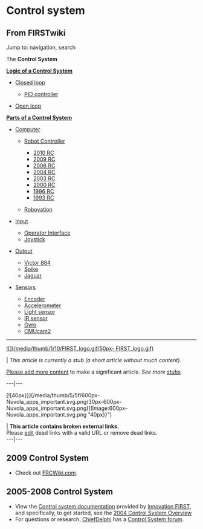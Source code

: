 # Control system

## From FIRSTwiki

Jump to: navigation, search

The **Control System**

**[Logic of a Control System](Logic_of_a_control_system "Logic of a control system")**

- [Closed loop](closed-loop)

  - [PID controller](PID_controller "PID controller")

- [Open loop](open-loop)

**[Parts of a Control System](Parts_of_a_control_system "Parts of a control system")**

- [Computer](Computer "Computer")

  - [Robot Controller](robot-controller)

    - [2010 RC](Robot_Controller_%282010%29 "Robot Controller \(2010\)")
    - [2009 RC](Robot_Controller_%282009%29 "Robot Controller \(2009\)")
    - [2006 RC](Robot_Controller_%282006%29 "Robot Controller \(2006\)")
    - [2004 RC](Robot_Controller_%282004%29 "Robot Controller \(2004\)")
    - [2003 RC](Robot_Controller_%282003%29 "Robot Controller \(2003\)")
    - [2000 RC](Robot_Controller_%282000%29 "Robot Controller \(2000\)")
    - [1996 RC](/index.php?title=Robot_Controller_%281996%29&action=edit "Robot Controller \(1996\)")
    - [1993 RC](/index.php?title=Robot_Controller_%281993%29&action=edit "Robot Controller \(1993\)")

  - [Robovation](robovation)

- [Input](input)

  - [Operator Interface](operator-interface)
  - [Joystick](joystick)

- [Output](output)

  - [Victor 884](victor-884)
  - [Spike](spike-relay)
  - [Jaguar](Jaguar "Jaguar")

- [Sensors](sensor)

  - [Encoder](encoder)
  - [Accelerometer](accelerometer)
  - [Light sensor](/index.php?title=Light_sensor&action=edit "Light sensor")
  - [IR sensor](tsop34840)
  - [Gyro](gyro)
  - [CMUcam2](CMUcam2 "CMUcam2")

--------------------------------------------------------------------------------

[![](/media/thumb/1/10/FIRST_logo.gif/50px-
FIRST_logo.gif)](Image:FIRST_logo.gif)

| _This article is currently a stub (a short article without much content)._

[Please add more content](http://www.firstwiki.net/index.php?title=Control_system&action=edit "http://www.firstwiki.net/index.php?title=Control_system&action=edit") to make a significant article. _See more [stubs](Special:Shortpages "Special:Shortpages")._

---|---

[![40px}}](/media/thumb/5/5f/600px-Nuvola_apps_important.svg.png/30px-600px-
Nuvola_apps_important.svg.png)](Image:600px-
Nuvola_apps_important.svg.png "40px}}")

| **This article contains broken external links.**<br>
Please [edit](http://www.firstwiki.net/index.php?title=Control_system&action=edit "http://www.firstwiki.net/index.php?title=Control_system&action=edit") dead links with a valid URL or remove dead links.<br>
---|---

## 2009 Control System

- Check out [FRCWiki.com](http://frcwiki.com "http://frcwiki.com").

## 2005-2008 Control System

- View the [Control system documentation](http://innovationfirst.com/FIRSTRobotics/documentation.htm "http://innovationfirst.com/FIRSTRobotics/documentation.htm") provided by [Innovation FIRST](Innovation_FIRST "Innovation FIRST"), and specifically, to get started, see the [2004 Control System Overview](http://innovationfirst.com/FIRSTRobotics/pdfs/Control_System_Overview_2004-01-07.pdf "http://innovationfirst.com/FIRSTRobotics/pdfs/Control_System_Overview_2004-01-07.pdf")
- For questions or research, [ChiefDelphi](chiefdelphi) has a [Control System forum](http://www.chiefdelphi.com/forums/forumdisplay.php?f=120 "http://www.chiefdelphi.com/forums/forumdisplay.php?f=120").
